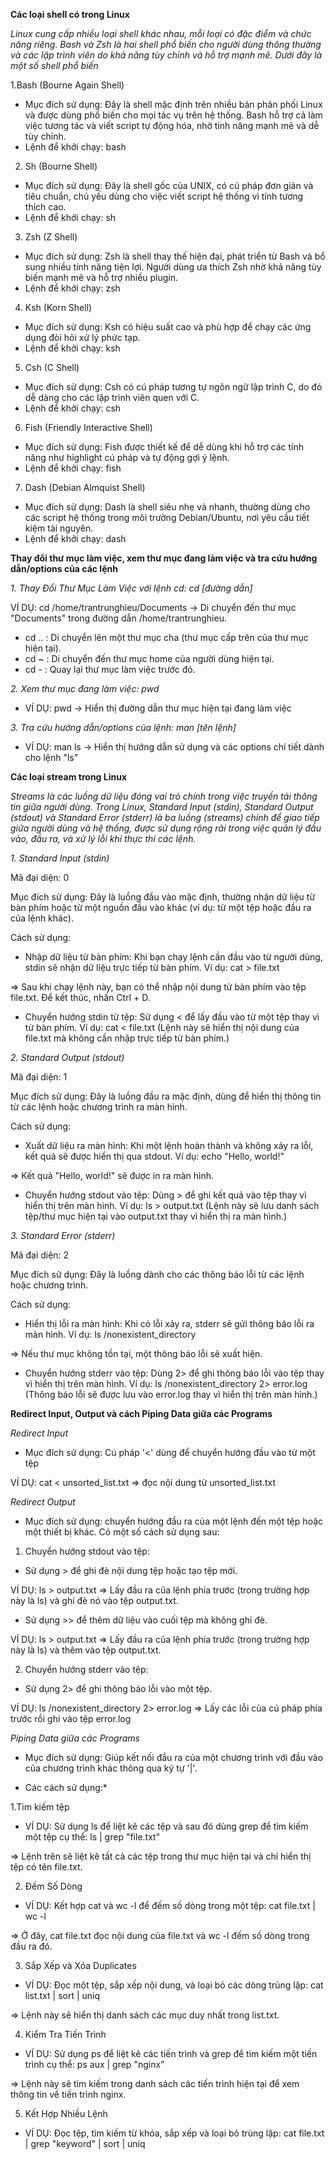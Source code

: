 **Các loại shell có trong Linux**

*Linux cung cấp nhiều loại shell khác nhau, mỗi loại có đặc điểm và chức năng riêng. Bash và Zsh là hai shell phổ biến cho người dùng thông thường và các lập trình viên do khả năng tùy chỉnh và hỗ trợ mạnh mẽ. Dưới đây là một số shell phổ biến*

1.Bash (Bourne Again Shell)
- Mục đích sử dụng: Đây là shell mặc định trên nhiều bản phân phối Linux và được dùng phổ biến cho mọi tác vụ trên hệ thống. Bash hỗ trợ cả làm việc tương tác và viết script tự động hóa, nhờ tính năng mạnh mẽ và dễ tùy chỉnh.
- Lệnh để khởi chạy: bash
2. Sh (Bourne Shell)
- Mục đích sử dụng: Đây là shell gốc của UNIX, có cú pháp đơn giản và tiêu chuẩn, chủ yếu dùng cho việc viết script hệ thống vì tính tương thích cao.
- Lệnh để khởi chạy: sh
3. Zsh (Z Shell)
- Mục đích sử dụng: Zsh là shell thay thế hiện đại, phát triển từ Bash và bổ sung nhiều tính năng tiện lợi. Người dùng ưa thích Zsh nhờ khả năng tùy biến mạnh mẽ và hỗ trợ nhiều plugin.
- Lệnh để khởi chạy: zsh
4. Ksh (Korn Shell)
- Mục đích sử dụng:  Ksh có hiệu suất cao và phù hợp để chạy các ứng dụng đòi hỏi xử lý phức tạp.
- Lệnh để khởi chạy: ksh
5. Csh (C Shell)
- Mục đích sử dụng: Csh có cú pháp tương tự ngôn ngữ lập trình C, do đó dễ dàng cho các lập trình viên quen với C.
- Lệnh để khởi chạy: csh
6. Fish (Friendly Interactive Shell)
- Mục đích sử dụng: Fish được thiết kế để dễ dùng khi hỗ trợ các tính năng như highlight cú pháp và tự động gợi ý lệnh.
- Lệnh để khởi chạy: fish
7. Dash (Debian Almquist Shell)
- Mục đích sử dụng: Dash là shell siêu nhẹ và nhanh, thường dùng cho các script hệ thống trong môi trường Debian/Ubuntu, nơi yêu cầu tiết kiệm tài nguyên.
- Lệnh để khởi chạy: dash

**Thay đổi thư mục làm việc, xem thư mục đang làm việc và tra cứu hướng dẫn/options của các lệnh**

*1. Thay Đổi Thư Mục Làm Việc với lệnh cd: cd [đường dẫn]*

VÍ DỤ: cd /home/trantrunghieu/Documents -> Di chuyển đến thư mục "Documents" trong đường dẫn /home/trantrunghieu.
- cd .. : Di chuyển lên một thư mục cha (thư mục cấp trên của thư mục hiện tại).
- cd ~ : Di chuyển đến thư mục home của người dùng hiện tại.
- cd - : Quay lại thư mục làm việc trước đó.

*2. Xem thư mục đang làm việc: pwd*
- VÍ DỤ: pwd -> Hiển thị đường dẫn thư mục hiện tại đang làm việc

*3. Tra cứu hướng dẫn/options của lệnh: man [tên lệnh]*
- VÍ DỤ: man ls -> Hiển thị hướng dẫn sử dụng và các options chi tiết dành cho lệnh "ls"

**Các loại stream trong Linux**

*Streams là các luồng dữ liệu đóng vai trò chính trong việc truyền tải thông tin giữa người dùng. Trong Linux, Standard Input (stdin), Standard Output (stdout) và Standard Error (stderr) là ba luồng (streams) chính để giao tiếp giữa người dùng và hệ thống, được sử dụng rộng rãi trong việc quản lý đầu vào, đầu ra, và xử lý lỗi khi thực thi các lệnh.*

*1. Standard Input (stdin)*
   
Mã đại diện: 0

Mục đích sử dụng: Đây là luồng đầu vào mặc định, thường nhận dữ liệu từ bàn phím hoặc từ một nguồn đầu vào khác (ví dụ: từ một tệp hoặc đầu ra của lệnh khác).

Cách sử dụng:
- Nhập dữ liệu từ bàn phím: Khi bạn chạy lệnh cần đầu vào từ người dùng, stdin sẽ nhận dữ liệu trực tiếp từ bàn phím. Ví dụ: cat > file.txt
  
=> Sau khi chạy lệnh này, bạn có thể nhập nội dung từ bàn phím vào tệp file.txt. Để kết thúc, nhấn Ctrl + D.
- Chuyển hướng stdin từ tệp: Sử dụng < để lấy đầu vào từ một tệp thay vì từ bàn phím. Ví dụ: cat < file.txt (Lệnh này sẽ hiển thị nội dung của file.txt mà không cần nhập trực tiếp từ bàn phím.)

*2. Standard Output (stdout)*
   
Mã đại diện: 1

Mục đích sử dụng: Đây là luồng đầu ra mặc định, dùng để hiển thị thông tin từ các lệnh hoặc chương trình ra màn hình.

Cách sử dụng:
- Xuất dữ liệu ra màn hình: Khi một lệnh hoàn thành và không xảy ra lỗi, kết quả sẽ được hiển thị qua stdout. Ví dụ: echo "Hello, world!"

=> Kết quả "Hello, world!" sẽ được in ra màn hình.
- Chuyển hướng stdout vào tệp: Dùng > để ghi kết quả vào tệp thay vì hiển thị trên màn hình. Ví dụ: ls > output.txt (Lệnh này sẽ lưu danh sách tệp/thư mục hiện tại vào output.txt thay vì hiển thị ra màn hình.)

*3. Standard Error (stderr)*
   
Mã đại diện: 2

Mục đích sử dụng: Đây là luồng dành cho các thông báo lỗi từ các lệnh hoặc chương trình.

Cách sử dụng:
- Hiển thị lỗi ra màn hình: Khi có lỗi xảy ra, stderr sẽ gửi thông báo lỗi ra màn hình. Ví dụ: ls /nonexistent_directory

=> Nếu thư mục không tồn tại, một thông báo lỗi sẽ xuất hiện.
- Chuyển hướng stderr vào tệp: Dùng 2> để ghi thông báo lỗi vào tệp thay vì hiển thị trên màn hình. Ví dụ: ls /nonexistent_directory 2> error.log (Thông báo lỗi sẽ được lưu vào error.log thay vì hiển thị trên màn hình.)

**Redirect Input, Output và cách Piping Data giữa các Programs**

*Redirect Input*
- Mục đích sử dụng: Cú pháp '<' dùng để chuyển hướng đầu vào từ một tệp

VÍ DỤ: cat < unsorted_list.txt => đọc nội dung từ unsorted_list.txt 

*Redirect Output*
- Mục đích sử dụng: chuyển hướng đầu ra của một lệnh đến một tệp hoặc một thiết bị khác. Có một số cách sử dụng sau: 
1. Chuyển hướng stdout vào tệp:
- Sử dụng > để ghi đè nội dung tệp hoặc tạo tệp mới.

VÍ DỤ: ls > output.txt => Lấy đầu ra của lệnh phía trước (trong trường hợp này là ls) và ghi đè nó vào tệp output.txt.
- Sử dụng >> để thêm dữ liệu vào cuối tệp mà không ghi đè.

VÍ DỤ: ls > output.txt => Lấy đầu ra của lệnh phía trước (trong trường hợp này là ls) và thêm vào tệp output.txt.

2. Chuyển hướng stderr vào tệp:

- Sử dụng 2> để ghi thông báo lỗi vào một tệp.

VÍ DỤ: ls /nonexistent_directory 2> error.log => Lấy các lỗi của cú pháp phía trước rồi ghi vào tệp error.log

*Piping Data giữa các Programs*

- Mục đích sử dụng: Giúp kết nối đầu ra của một chương trình với đầu vào của chương trình khác thông qua ký tự '|'.
  
* Các cách sử dụng:*

1.Tìm kiếm tệp
- VÍ DỤ: Sử dụng ls để liệt kê các tệp và sau đó dùng grep để tìm kiếm một tệp cụ thể: ls | grep "file.txt"

=> Lệnh trên sẽ liệt kê tất cả các tệp trong thư mục hiện tại và chỉ hiển thị tệp có tên file.txt.

2. Đếm Số Dòng
- VÍ DỤ: Kết hợp cat và wc -l để đếm số dòng trong một tệp: cat file.txt | wc -l

=> Ở đây, cat file.txt đọc nội dung của file.txt và wc -l đếm số dòng trong đầu ra đó.

3. Sắp Xếp và Xóa Duplicates
- VÍ DỤ: Đọc một tệp, sắp xếp nội dung, và loại bỏ các dòng trùng lặp: cat list.txt | sort | uniq

=> Lệnh này sẽ hiển thị danh sách các mục duy nhất trong list.txt.

4. Kiểm Tra Tiến Trình
- VÍ DỤ: Sử dụng ps để liệt kê các tiến trình và grep để tìm kiếm một tiến trình cụ thể: ps aux | grep "nginx"

=> Lệnh này sẽ tìm kiếm trong danh sách các tiến trình hiện tại để xem thông tin về tiến trình nginx.

5. Kết Hợp Nhiều Lệnh
- VÍ DỤ: Đọc tệp, tìm kiếm từ khóa, sắp xếp và loại bỏ trùng lặp: cat file.txt | grep "keyword" | sort | uniq
